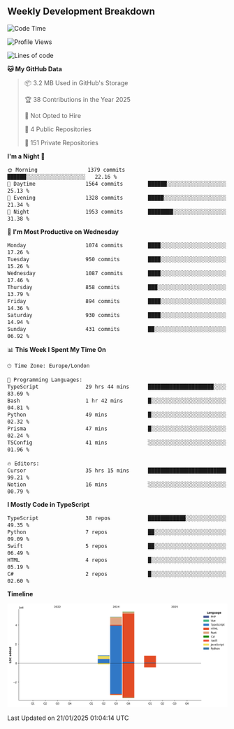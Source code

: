 


## Weekly Development Breakdown
<!--START_SECTION:waka-->
![Code Time](http://img.shields.io/badge/Code%20Time-1%2C834%20hrs-blue)

![Profile Views](http://img.shields.io/badge/Profile%20Views-0-blue)

![Lines of code](https://img.shields.io/badge/From%20Hello%20World%20I%27ve%20Written-11.9%20million%20lines%20of%20code-blue)

**🐱 My GitHub Data** 

> 📦 3.2 MB Used in GitHub's Storage 
 > 
> 🏆 38 Contributions in the Year 2025
 > 
> 🚫 Not Opted to Hire
 > 
> 📜 4 Public Repositories 
 > 
> 🔑 151 Private Repositories 
 > 
**I'm a Night 🦉** 

```text
🌞 Morning                1379 commits        ██████░░░░░░░░░░░░░░░░░░░   22.16 % 
🌆 Daytime                1564 commits        ██████░░░░░░░░░░░░░░░░░░░   25.13 % 
🌃 Evening                1328 commits        █████░░░░░░░░░░░░░░░░░░░░   21.34 % 
🌙 Night                  1953 commits        ████████░░░░░░░░░░░░░░░░░   31.38 % 
```
📅 **I'm Most Productive on Wednesday** 

```text
Monday                   1074 commits        ████░░░░░░░░░░░░░░░░░░░░░   17.26 % 
Tuesday                  950 commits         ████░░░░░░░░░░░░░░░░░░░░░   15.26 % 
Wednesday                1087 commits        ████░░░░░░░░░░░░░░░░░░░░░   17.46 % 
Thursday                 858 commits         ███░░░░░░░░░░░░░░░░░░░░░░   13.79 % 
Friday                   894 commits         ████░░░░░░░░░░░░░░░░░░░░░   14.36 % 
Saturday                 930 commits         ████░░░░░░░░░░░░░░░░░░░░░   14.94 % 
Sunday                   431 commits         ██░░░░░░░░░░░░░░░░░░░░░░░   06.92 % 
```


📊 **This Week I Spent My Time On** 

```text
🕑︎ Time Zone: Europe/London

💬 Programming Languages: 
TypeScript               29 hrs 44 mins      █████████████████████░░░░   83.69 % 
Bash                     1 hr 42 mins        █░░░░░░░░░░░░░░░░░░░░░░░░   04.81 % 
Python                   49 mins             █░░░░░░░░░░░░░░░░░░░░░░░░   02.32 % 
Prisma                   47 mins             █░░░░░░░░░░░░░░░░░░░░░░░░   02.24 % 
TSConfig                 41 mins             ░░░░░░░░░░░░░░░░░░░░░░░░░   01.96 % 

🔥 Editors: 
Cursor                   35 hrs 15 mins      █████████████████████████   99.21 % 
Notion                   16 mins             ░░░░░░░░░░░░░░░░░░░░░░░░░   00.79 % 
```

**I Mostly Code in TypeScript** 

```text
TypeScript               38 repos            ████████████░░░░░░░░░░░░░   49.35 % 
Python                   7 repos             ██░░░░░░░░░░░░░░░░░░░░░░░   09.09 % 
Swift                    5 repos             ██░░░░░░░░░░░░░░░░░░░░░░░   06.49 % 
HTML                     4 repos             █░░░░░░░░░░░░░░░░░░░░░░░░   05.19 % 
C#                       2 repos             █░░░░░░░░░░░░░░░░░░░░░░░░   02.60 % 
```



**Timeline**

![Lines of Code chart](https://raw.githubusercontent.com/mars-arch/mars-arch/main/assets/bar_graph.png)


 Last Updated on 21/01/2025 01:04:14 UTC
<!--END_SECTION:waka-->
